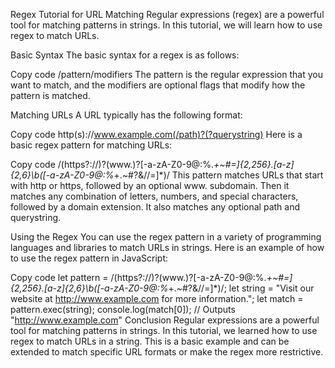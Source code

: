 Regex Tutorial for URL Matching
Regular expressions (regex) are a powerful tool for matching patterns in strings. In this tutorial, we will learn how to use regex to match URLs.

Basic Syntax
The basic syntax for a regex is as follows:

Copy code
/pattern/modifiers
The pattern is the regular expression that you want to match, and the modifiers are optional flags that modify how the pattern is matched.

Matching URLs
A URL typically has the following format:

Copy code
http(s)://www.example.com(/path)?(?querystring)
Here is a basic regex pattern for matching URLs:

Copy code
/(https?:\/\/)?(www\.)?[-a-zA-Z0-9@:%._\+~#=]{2,256}\.[a-z]{2,6}\b([-a-zA-Z0-9@:%_\+.~#?&//=]*)/
This pattern matches URLs that start with http or https, followed by an optional www. subdomain. Then it matches any combination of letters, numbers, and special characters, followed by a domain extension. It also matches any optional path and querystring.

Using the Regex
You can use the regex pattern in a variety of programming languages and libraries to match URLs in strings. Here is an example of how to use the regex pattern in JavaScript:

Copy code
let pattern = /(https?:\/\/)?(www\.)?[-a-zA-Z0-9@:%._\+~#=]{2,256}\.[a-z]{2,6}\b([-a-zA-Z0-9@:%_\+.~#?&//=]*)/;
let string = "Visit our website at http://www.example.com for more information.";
let match = pattern.exec(string);
console.log(match[0]); // Outputs "http://www.example.com"
Conclusion
Regular expressions are a powerful tool for matching patterns in strings. In this tutorial, we learned how to use regex to match URLs in a string. This is a basic example and can be extended to match specific URL formats or make the regex more restrictive.

